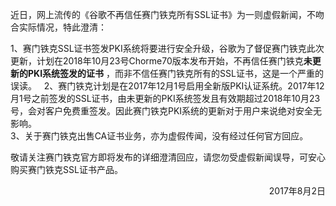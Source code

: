
近日，网上流传的《谷歌不再信任赛门铁克所有SSL证书》为一则虚假新闻，不吻合实际情况，特此澄清：

1、赛门铁克SSL证书签发PKI系统将要进行安全升级，谷歌为了督促赛门铁克此次更新，计划在2018年10月23号Chorme70版本发布开始，不再信任赛门铁克**未更新的PKI系统签发的证书** ，而非不信任赛门铁克所有的SSL证书，这是一个严重的误读。  
2、赛门铁克计划是在2017年12月1号启用全新版PKI认证系统。2017年12月1号之前签发的SSL证书，由未更新的PKI系统签发且有效期超过2018年10月23号，会对客户免费重签发。因此赛门铁克PKI系统的更新对于用户来说绝对安全无影响。  
3、关于赛门铁克出售CA证书业务，亦为虚假传闻，没有经过任何官方回应。    

敬请关注赛门铁克官方即将发布的详细澄清回应，请您勿受虚假新闻误导，可安心购买赛门铁克SSL证书产品。

<p align="right">2017年8月2日</p>                                                                                                      
